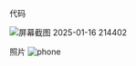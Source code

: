 代码

![屏幕截图 2025-01-16 214402](https://github.com/user-attachments/assets/eb1e760f-6c09-4a04-8a45-238379fdce8e)


照片
![phone](https://github.com/user-attachments/assets/652d28b5-7ec4-4b14-9ff3-7b7992f580a5)
